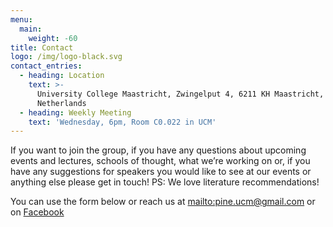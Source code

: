 ```yaml
---
menu:
  main:
    weight: -60
title: Contact
logo: /img/logo-black.svg
contact_entries:
  - heading: Location
    text: >-
      University College Maastricht, Zwingelput 4, 6211 KH Maastricht,
      Netherlands
  - heading: Weekly Meeting
    text: 'Wednesday, 6pm, Room C0.022 in UCM'
---
```

If you want to join the group, if you have any questions about upcoming events and lectures, schools of thought, what we’re working on or, if you have any suggestions for speakers you would like to see at our events or anything else please get in touch! PS: We love literature recommendations!

You can use the form below or reach us at <mailto:pine.ucm@gmail.com> or on [Facebook](https://www.facebook.com/pineucm/)
